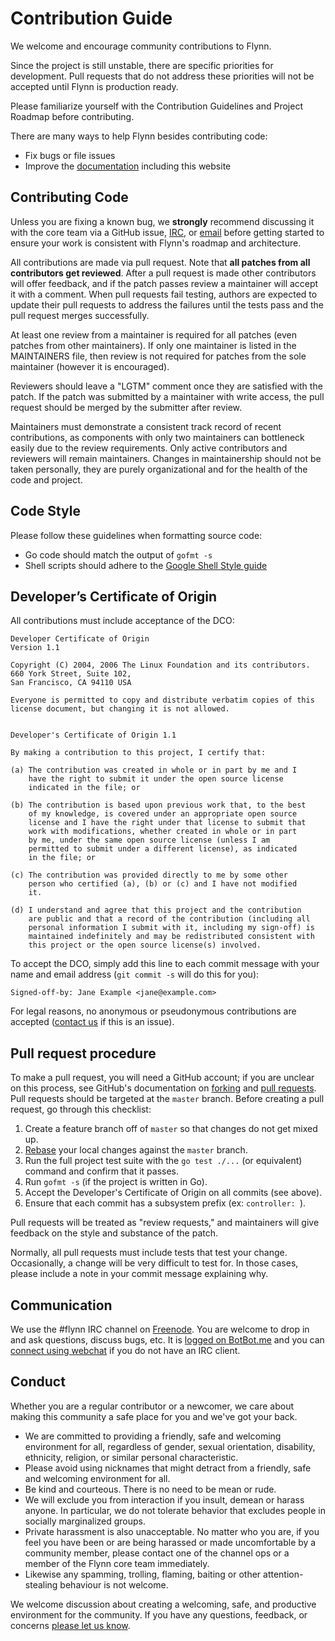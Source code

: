 # Contribution Guide

We welcome and encourage community contributions to Flynn.

Since the project is still unstable, there are specific priorities for development. Pull requests that do not address these priorities will not be accepted until Flynn is production ready.

Please familiarize yourself with the Contribution Guidelines and Project Roadmap before contributing.

There are many ways to help Flynn besides contributing code:

 - Fix bugs or file issues
 - Improve the [documentation](https://github.com/flynn/flynn.io) including this website

## Contributing Code

Unless you are fixing a known bug, we **strongly** recommend discussing it with the core team via a GitHub issue, [IRC](irc://irc.freenode.net/flynn), or [email](mailto:contact@flynn.io) before getting started to ensure your work is consistent with Flynn's roadmap and architecture.

All contributions are made via pull request. Note that **all patches from all contributors get reviewed**. After a pull request is made other contributors will offer feedback, and if the patch passes review a maintainer will accept it with a comment. When pull requests fail testing, authors are expected to update their pull requests to address the failures until the tests pass and the pull request merges successfully.

At least one review from a maintainer is required for all patches (even patches from other maintainers). If only one maintainer is listed in the MAINTAINERS file, then review is not required for patches from the sole maintainer (however it is encouraged).

Reviewers should leave a "LGTM" comment once they are satisfied with the patch. If the patch was submitted by a maintainer with write access, the pull request should be merged by the submitter after review.

Maintainers must demonstrate a consistent track record of recent contributions, as components with only two maintainers can bottleneck easily due to the review requirements. Only active contributors and reviewers will remain maintainers. Changes in maintainership should not be taken personally, they are purely organizational and for the health of the code and project.

## Code Style

Please follow these guidelines when formatting source code:

* Go code should match the output of `gofmt -s`
* Shell scripts should adhere to the [Google Shell Style guide](https://google-styleguide.googlecode.com/svn/trunk/shell.xml)

## Developer’s Certificate of Origin

All contributions must include acceptance of the DCO:

```text
Developer Certificate of Origin
Version 1.1

Copyright (C) 2004, 2006 The Linux Foundation and its contributors.
660 York Street, Suite 102,
San Francisco, CA 94110 USA

Everyone is permitted to copy and distribute verbatim copies of this
license document, but changing it is not allowed.


Developer's Certificate of Origin 1.1

By making a contribution to this project, I certify that:

(a) The contribution was created in whole or in part by me and I
    have the right to submit it under the open source license
    indicated in the file; or

(b) The contribution is based upon previous work that, to the best
    of my knowledge, is covered under an appropriate open source
    license and I have the right under that license to submit that
    work with modifications, whether created in whole or in part
    by me, under the same open source license (unless I am
    permitted to submit under a different license), as indicated
    in the file; or

(c) The contribution was provided directly to me by some other
    person who certified (a), (b) or (c) and I have not modified
    it.

(d) I understand and agree that this project and the contribution
    are public and that a record of the contribution (including all
    personal information I submit with it, including my sign-off) is
    maintained indefinitely and may be redistributed consistent with
    this project or the open source license(s) involved.
```

To accept the DCO, simply add this line to each commit message with your name and email address (`git commit -s` will do this for you):

```text
Signed-off-by: Jane Example <jane@example.com>
```

For legal reasons, no anonymous or pseudonymous contributions are accepted ([contact us](mailto:contact@flynn.io) if this is an issue).

## Pull request procedure

To make a pull request, you will need a GitHub account; if you are unclear on this process, see GitHub's documentation on [forking](https://help.github.com/articles/fork-a-repo) and [pull requests](https://help.github.com/articles/using-pull-requests). Pull requests should be targeted at the `master` branch. Before creating a pull request, go through this checklist:

1. Create a feature branch off of `master` so that changes do not get mixed up.
1. [Rebase](http://git-scm.com/book/en/Git-Branching-Rebasing) your local changes against the `master` branch.
1. Run the full project test suite with the `go test ./...` (or equivalent) command and confirm that it passes.
1. Run `gofmt -s` (if the project is written in Go).
1. Accept the Developer's Certificate of Origin on all commits (see above).
1. Ensure that each commit has a subsystem prefix (ex: `controller: `).

Pull requests will be treated as "review requests," and maintainers will give feedback on the style and substance of the patch.

Normally, all pull requests must include tests that test your change. Occasionally, a change will be very difficult to test for. In those cases, please include a note in your commit message explaining why.

## Communication

We use the #flynn IRC channel on [Freenode](irc://chat.freenode.net/flynn). You are welcome to drop in and ask questions, discuss bugs, etc. It is [logged on BotBot.me](https://botbot.me/freenode/flynn/) and you can [connect using webchat](https://webchat.freenode.net/?channels=flynn) if you do not have an IRC client.

## Conduct

Whether you are a regular contributor or a newcomer, we care about making this community a safe place for you and we've got your back.

* We are committed to providing a friendly, safe and welcoming environment for all, regardless of gender, sexual orientation, disability, ethnicity, religion, or similar personal characteristic.
* Please avoid using nicknames that might detract from a friendly, safe and welcoming environment for all.
* Be kind and courteous. There is no need to be mean or rude.
* We will exclude you from interaction if you insult, demean or harass anyone. In particular, we do not tolerate behavior that excludes people in socially marginalized groups.
* Private harassment is also unacceptable. No matter who you are, if you feel you have been or are being harassed or made uncomfortable by a community member, please contact one of the channel ops or a member of the Flynn core team immediately.
* Likewise any spamming, trolling, flaming, baiting or other attention-stealing behaviour is not welcome.

We welcome discussion about creating a welcoming, safe, and productive environment for the community. If you have any questions, feedback, or concerns [please let us know](mailto:contact@flynn.io).
